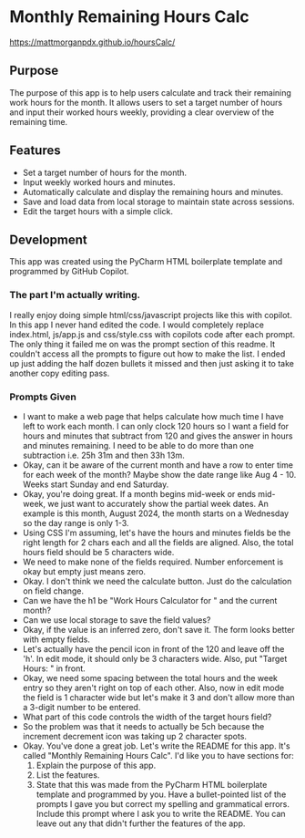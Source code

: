 # Monthly Remaining Hours Calc
https://mattmorganpdx.github.io/hoursCalc/

## Purpose

The purpose of this app is to help users calculate and track their remaining work hours for the month. It allows users
to set a target number of hours and input their worked hours weekly, providing a clear overview of the remaining time.

## Features

- Set a target number of hours for the month.
- Input weekly worked hours and minutes.
- Automatically calculate and display the remaining hours and minutes.
- Save and load data from local storage to maintain state across sessions.
- Edit the target hours with a simple click.

## Development

This app was created using the PyCharm HTML boilerplate template and programmed by GitHub Copilot.

### The part I'm actually writing.

I really enjoy doing simple html/css/javascript projects like this with copilot. In this app I never hand edited the
code. I would completely replace index.html, js/app.js and css/style.css with copilots code after each prompt. The only
thing it failed me on was the prompt section of this readme. It couldn't access all the prompts to figure out how to
make the list. I ended up just adding the half dozen bullets it missed and then just asking it to take another copy
editing pass.

### Prompts Given

- I want to make a web page that helps calculate how much time I have left to work each month. I can only clock 120
  hours so I want a field for hours and minutes that subtract from 120 and gives the answer in hours and minutes
  remaining. I need to be able to do more than one subtraction i.e. 25h 31m and then 33h 13m.
- Okay, can it be aware of the current month and have a row to enter time for each week of the month? Maybe show the
  date range like Aug 4 - 10. Weeks start Sunday and end Saturday.
- Okay, you're doing great. If a month begins mid-week or ends mid-week, we just want to accurately show the partial
  week dates. An example is this month, August 2024, the month starts on a Wednesday so the day range is only 1-3.
- Using CSS I'm assuming, let's have the hours and minutes fields be the right length for 2 chars each and all the
  fields are aligned. Also, the total hours field should be 5 characters wide.
- We need to make none of the fields required. Number enforcement is okay but empty just means zero.
- Okay. I don't think we need the calculate button. Just do the calculation on field change.
- Can we have the h1 be "Work Hours Calculator for " and the current month?
- Can we use local storage to save the field values?
- Okay, if the value is an inferred zero, don't save it. The form looks better with empty fields.
- Let's actually have the pencil icon in front of the 120 and leave off the 'h'. In edit mode, it should only be 3
  characters wide. Also, put "Target Hours: " in front.
- Okay, we need some spacing between the total hours and the week entry so they aren't right on top of each other. Also,
  now in edit mode the field is 1 character wide but let's make it 3 and don't allow more than a 3-digit number to be
  entered.
- What part of this code controls the width of the target hours field?
- So the problem was that it needs to actually be 5ch because the increment decrement icon was taking up 2 character
  spots.
- Okay. You've done a great job. Let's write the README for this app. It's called "Monthly Remaining Hours Calc". I'd
  like you to have sections for:
  1. Explain the purpose of this app.
  2. List the features.
  3. State that this was made from the PyCharm HTML boilerplate template and programmed by you. Have a bullet-pointed
     list of the prompts I gave you but correct my spelling and grammatical errors. Include this prompt where I ask you
     to write the README. You can leave out any that didn't further the features of the app.

